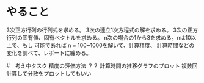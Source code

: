 # やること
3次正方行列の行列式を求める。
3次の連立1次方程式の解を求める。
3次の正方行列の固有値、固有ベクトルを求める。
n次の場合の1から3を求める。nは10以上で、もし
可能であれば n = 100~1000を解いて、計算精度、
計算時間などの変化を調べて、レポートに纏める。

#　考え中タスク
精度の評価方法
？？
計算時間の推移グラフのプロット
複数回計算して分散をプロットしてもいい


